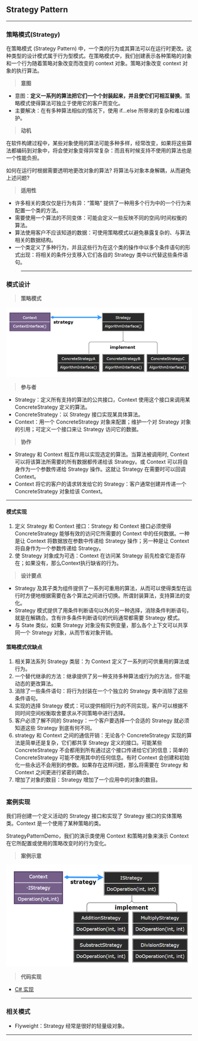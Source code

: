 ## Strategy Pattern

---
### 策略模式(Strategy)

在策略模式 (Strategy Pattern) 中，一个类的行为或其算法可以在运行时更改。这种类型的设计模式属于行为型模式。在策略模式中，我们创建表示各种策略的对象和一个行为随着策略对象改变而改变的 context 对象。策略对象改变 context 对象的执行算法。

> **意图**

- 意图：**定义一系列的算法把它们一个个封装起来，并且使它们可相互替换**。策略模式使得算法可独立于使用它的客户而变化。
- 主要解决：在有多种算法相似的情况下，使用 if...else 所带来的复杂和难以维护。

> **动机**

在软件构建过程中，某些对象使用的算法可能多种多样，经常改变，如果将这些算法都编码到对象中，将会使对象变得异常复杂：而且有时候支持不使用的算法也是一个性能负担。

如何在运行时根据需要透明地更改对象的算法? 将算法与对象本身解耦，从而避免上述问题?

> **适用性**

- 许多相关的类仅仅是行为有异：“策略” 提供了一种用多个行为中的一个行为来配置一个类的方法。
- 需要使用一个算法的不同变体：可能会定义一些反映不同的空间/时间权衡的算法。
- 算法使用客户不应该知道的数据：可使用策略模式以避免暴露复杂的、与算法相关的数据结构。
- 一个类定义了多种行为，并且这些行为在这个类的操作中以多个条件语句的形式出现：将相关的条件分支移入它们各自的 Strategy 类中以代替这些条件语句。

>---
### 模式设计

> **策略模式**

  ![策略模式](img/策略模式设计.png)

> **参与者**

- Strategy：定义所有支持的算法的公共接口，Context 使用这个接口来调用某 ConcreteStrategy 定义的算法。
- ConcreteStrategy：以 Strategy 接口实现某具体算法。
- Context：用一个 ConcreteStrategy 对象来配置；维护一个对 Strategy 对象的引用；可定义一个接口来让 Strategy 访问它的数据。

> **协作**

- Strategy 和 Context 相互作用以实现选定的算法。当算法被调用时, Context 可以将该算法所需要的所有数据都传递给该 Strategy。或 Context 可以将自身作为一个参数传递给 Strategy 操作。这就让 Strategy 在需要时可以回调 Context。
- Context 将它的客户的请求转发给它的 Strategy：客户通常创建并传递一个 ConcreteStrategy 对象给该 Context。

---
####  模式实现

1. 定义 Strategy 和 Context 接口：Strategy 和 Context 接口必须使得 ConcreteStrategy 能够有效的访问它所需要的 Context 中的任何数据。一种是让 Context 将数据放在参数中传递给 Strategy 操作；另一种是让 Context 将自身作为一个参数传递给 Strategy。
2. 使 Strategy 对象成为可选：Context 在访问某 Strategy 前先检查它是否存在；如果没有，那么Context执行缺省的行为。

> **设计要点**

- Strategy 及其子类为组件提供了一系列可重用的算法，从而可以使得类型在运行时方便地根据需要在各个算法之间进行切换。所谓封装算法，支持算法的变化。
- Strategy 模式提供了用条件判断语句以外的另一种选择，消除条件判断语句，就是在解耦合。含有许多条件判断语句的代码通常都需要 Strategy 模式。
- 与 State 类似，如果 Strategy 对象没有实例变量，那么各个上下文可以共享同一个 Strategy 对象，从而节省对象开销。

#### 策略模式优缺点

1. 相关算法系列 Strategy 类层：为 Context 定义了一系列的可供重用的算法或行为。
2. 一个替代继承的方法：继承提供了另一种支持多种算法或行为的方法，但不能动态的更改算法。
3. 消除了一些条件语句：将行为封装在一个个独立的 Strategy 类中消除了这些条件语句。
4. 实现的选择 Strategy 模式：可以提供相同行为的不同实现，客户可以根据不同时间空间权衡取舍要求从不同策略中进行选择。
5. 客户必须了解不同的 Strategy：一个客户要选择一个合适的 Strategy 就必须知道这些 Strategy 到底有何不同。
6. strategy 和 Context 之间的通信开销：无论各个 ConcreteStrategy 实现的算法是简单还是复杂，它们都共享 Strategy 定义的接口。可能某些 ConcreteStrategy 不会都用到所有通过这个接口传递给它们的信息；简单的 ConcreteStrategy 可能不使用其中的任何信息。有时 Context 会创建和初始化一些永远不会用到的参数。如果存在这样问题，那么将需要在 Strategy 和 Context 之间更进行紧密的耦合。
7. 增加了对象的数目：Strategy 增加了一个应用中的对象的数目。

>---
### 案例实现

我们将创建一个定义活动的 Strategy 接口和实现了 Strategy 接口的实体策略类。Context 是一个使用了某种策略的类。

StrategyPatternDemo，我们的演示类使用 Context 和策略对象来演示 Context 在它所配置或使用的策略改变时的行为变化。

> **案例示意**

  ![案例](img/策略模式案例.png)

> **代码实现**

- [C# 实现](../../CodeDemo/DesignPatterns%20For%20CSharp/Behavioral%20Patterns/Strategy/Strategy.cs)

>---
### 相关模式

- Flyweight：Strategy 经常是很好的轻量级对象。

---